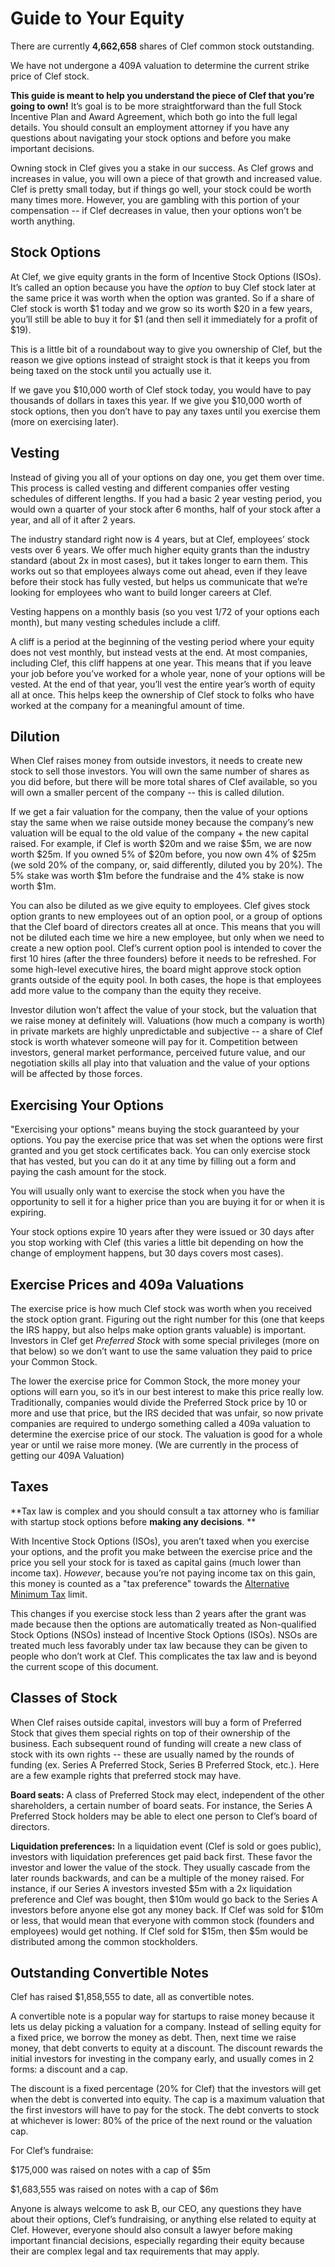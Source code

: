 # Guide to Your Equity

There are currently **4,662,658** shares of Clef common stock outstanding.

We have not undergone a 409A valuation to determine the current strike price of Clef stock.

**This guide is meant to help you understand the piece of Clef that you’re going to own!** It’s goal is to be more straightforward than the full Stock Incentive Plan and Award Agreement, which both go into the full legal details. You should consult an employment attorney if you have any questions about navigating your stock options and before you make important decisions.

Owning stock in Clef gives you a stake in our success. As Clef grows and increases in value, you will own a piece of that growth and increased value. Clef is pretty small today, but if things go well, your stock could be worth many times more. However, you are gambling with this portion of your compensation -- if Clef decreases in value, then your options won’t be worth anything.

## Stock Options

At Clef, we give equity grants in the form of Incentive Stock Options (ISOs). It’s called an option because you have the *option* to buy Clef stock later at the same price it was worth when the option was granted. So if a share of Clef stock is worth $1 today and we grow so its worth $20 in a few years, you’ll still be able to buy it for $1 (and then sell it immediately for a profit of $19).

This is a little bit of a roundabout way to give you ownership of Clef, but the reason we give options instead of straight stock is that it keeps you from being taxed on the stock until you actually use it.

If we gave you $10,000 worth of Clef stock today, you would have to pay thousands of dollars in taxes this year. If we give you $10,000 worth of stock options, then you don’t have to pay any taxes until you exercise them (more on exercising later).

## Vesting

Instead of giving you all of your options on day one, you get them over time. This process is called vesting and different companies offer vesting schedules of different lengths. If you had a basic 2 year vesting period, you would own a quarter of your stock after 6 months, half of your stock after a year, and all of it after 2 years.

The industry standard right now is 4 years, but at Clef, employees’ stock vests over 6 years. We offer much higher equity grants than the industry standard (about 2x in most cases), but it takes longer to earn them. This works out so that employees always come out ahead, even if they leave before their stock has fully vested, but helps us communicate that we’re looking for employees who want to build longer careers at Clef.

Vesting happens on a monthly basis (so you vest 1/72 of your options each month), but many vesting schedules include a cliff.

A cliff is a period at the beginning of the vesting period where your equity does not vest monthly, but instead vests at the end. At most companies, including Clef, this cliff happens at one year. This means that if you leave your job before you’ve worked for a whole year, none of your options will be vested. At the end of that year, you’ll vest the entire year’s worth of equity all at once. This helps keep the ownership of Clef stock to folks who have worked at the company for a meaningful amount of time.

## Dilution

When Clef raises money from outside investors, it needs to create new stock to sell those investors. You will own the same number of shares as you did before, but there will be more total shares of Clef available, so you will own a smaller percent of the company -- this is called dilution.

If we get a fair valuation for the company, then the value of your options stay the same when we raise outside money because the company’s new valuation will be equal to the old value of the company + the new capital raised. For example, if Clef is worth $20m and we raise $5m, we are now worth $25m. If you owned 5% of $20m before, you now own 4% of $25m (we sold 20% of the company, or, said differently, diluted you by 20%). The 5% stake was worth $1m before the fundraise and the 4% stake is now worth $1m.

You can also be diluted as we give equity to employees. Clef gives stock option grants to new employees out of an option pool, or a group of options that the Clef board of directors creates all at once. This means that you will not be diluted each time we hire a new employee, but only when we need to create a new option pool. Clef’s current option pool is intended to cover the first 10 hires (after the three founders) before it needs to be refreshed. For some high-level executive hires, the board might approve stock option grants outside of the equity pool. In both cases, the hope is that employees add more value to the company than the equity they receive.

Investor dilution won’t affect the value of your stock, but the valuation that we raise money at definitely will. Valuations (how much a company is worth) in private markets are highly unpredictable and subjective -- a share of Clef stock is worth whatever someone will pay for it. Competition between investors, general market performance, perceived future value, and our negotiation skills all play into that valuation and the value of your options will be affected by those forces.

## Exercising Your Options

"Exercising your options" means buying the stock guaranteed by your options. You pay the exercise price that was set when the options were first granted and you get stock certificates back. You can only exercise stock that has vested, but you can do it at any time by filling out a form and paying the cash amount for the stock.

You will usually only want to exercise the stock when you have the opportunity to sell it for a higher price than you are buying it for or when it is expiring.

Your stock options expire 10 years after they were issued or 30 days after you stop working with Clef (this varies a little bit depending on how the change of employment happens, but 30 days covers most cases).

## Exercise Prices and 409a Valuations

The exercise price is how much Clef stock was worth when you received the stock option grant. Figuring out the right number for this (one that keeps the IRS happy, but also helps make option grants valuable) is important. Investors in Clef get *Preferred Stock* with some special privileges (more on that below) so we don’t want to use the same valuation they paid to price your Common Stock.

The lower the exercise price for Common Stock, the more money your options will earn you, so it’s in our best interest to make this price really low. Traditionally, companies would divide the Preferred Stock price by 10 or more and use that price, but the IRS decided that was unfair, so now private companies are required to undergo something called a 409a valuation to determine the exercise price of our stock. The valuation is good for a whole year or until we raise more money. (We are currently in the process of getting our 409A Valuation)

## Taxes

**Tax law is complex and you should consult a tax attorney who is familiar with startup stock options before ****making any decisions****. **

With Incentive Stock Options (ISOs), you aren’t taxed when you exercise your options, and the profit you make between the exercise price and the price you sell your stock for is taxed as capital gains (much lower than income tax). *However*, because you’re not paying income tax on this gain, this money is counted as a "tax preference" towards the [Alternative Minimum Tax](http://www.irs.gov/Businesses/Small-Businesses-&-Self-Employed/Alternative-Minimum-Tax-%28AMT%29-Assistant-for-Individuals) limit.

This changes if you exercise stock less than 2 years after the grant was made because then the options are automatically treated as Non-qualified Stock Options (NSOs) instead of Incentive Stock Options (ISOs). NSOs are treated much less favorably under tax law because they can be given to people who don’t work at Clef. This complicates the tax law and is beyond the current scope of this document.

## Classes of Stock

When Clef raises outside capital, investors will buy a form of Preferred Stock that gives them special rights on top of their ownership of the business. Each subsequent round of funding will create a new class of stock with its own rights -- these are usually named by the rounds of funding (ex. Series A Preferred Stock, Series B Preferred Stock, etc.). Here are a few example rights that preferred stock may have.

**Board seats:** A class of Preferred Stock may elect, independent of the other shareholders, a certain number of board seats. For instance, the Series A Preferred Stock holders may be able to elect one person to Clef’s board of directors.

**Liquidation preferences:** In a liquidation event (Clef is sold or goes public), investors with liquidation preferences get paid back first. These favor the investor and lower the value of the stock. They usually cascade from the later rounds backwards, and can be a multiple of the money raised. For instance, if our Series A investors invested $5m with a 2x liquidation preference and Clef was bought, then $10m would go back to the Series A investors before anyone else got any money back. If Clef was sold for $10m or less, that would mean that everyone with common stock (founders and employees) would get nothing. If Clef sold for $15m, then $5m would be distributed among the common stockholders.

## Outstanding Convertible Notes

Clef has raised $1,858,555 to date, all as convertible notes.

A convertible note is a popular way for startups to raise money because it lets us delay picking a valuation for a company. Instead of selling equity for a fixed price, we borrow the money as debt. Then, next time we raise money, that debt converts to equity at a discount. The discount rewards the initial investors for investing in the company early, and usually comes in 2 forms: a discount and a cap.

The discount is a fixed percentage (20% for Clef) that the investors will get when the debt is converted into equity. The cap is a maximum valuation that the first investors will have to pay for the stock.  The debt converts to stock at whichever is lower: 80% of the price of the next round or the valuation cap.

For Clef’s fundraise:

$175,000 was raised on notes with a cap of $5m

$1,683,555 was raised on notes with a cap of $6m

Anyone is always welcome to ask B, our CEO, any questions they have about their options, Clef’s fundraising, or anything else related to equity at Clef. However, everyone should also consult a lawyer before making important financial decisions, especially regarding their equity because their are complex legal and tax requirements that may apply.
